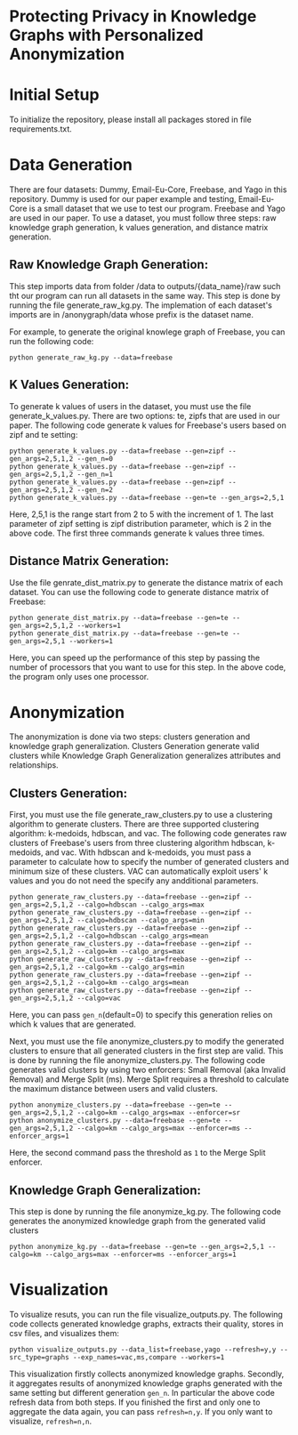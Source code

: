 # Protecting Privacy in Knowledge Graphs with Personalized Anonymization

# Initial Setup
To initialize the repository, please install all packages stored in file requirements.txt.

# Data Generation
There are four datasets: Dummy, Email-Eu-Core, Freebase, and Yago in this repository. Dummy is used for our paper example and testing, Email-Eu-Core is a small dataset that we use to test our program. Freebase and Yago are used in our paper. To use a dataset, you must follow three steps: raw knowledge graph generation, k values generation, and distance matrix generation.

## Raw Knowledge Graph Generation:
This step imports data from folder /data to outputs/{data_name}/raw such tht our program can run all datasets in the same way. This step is done by running the file generate_raw_kg.py. The implemation of each dataset's imports are in /anonygraph/data whose prefix is the dataset name.

For example, to generate the original knowlege graph of Freebase, you can run the following code:
```
python generate_raw_kg.py --data=freebase
```

## K Values Generation:
To generate k values of users in the dataset, you must use the file generate_k_values.py. There are two options: te, zipfs that are used in our paper. The following code generate k values for Freebase's users based on zipf and te setting:
```
python generate_k_values.py --data=freebase --gen=zipf --gen_args=2,5,1,2 --gen_n=0
python generate_k_values.py --data=freebase --gen=zipf --gen_args=2,5,1,2 --gen_n=1
python generate_k_values.py --data=freebase --gen=zipf --gen_args=2,5,1,2 --gen_n=2
python generate_k_values.py --data=freebase --gen=te --gen_args=2,5,1
```
Here, 2,5,1 is the range start from 2 to 5 with the increment of 1. The last parameter of zipf setting is zipf distribution parameter, which is 2 in the above code. The first three commands generate k values three times.

## Distance Matrix Generation: 
Use the file genrate_dist_matrix.py to generate the distance matrix of each dataset. You can use the following code to generate distance matrix of Freebase:
```
python generate_dist_matrix.py --data=freebase --gen=te --gen_args=2,5,1,2 --workers=1
python generate_dist_matrix.py --data=freebase --gen=te --gen_args=2,5,1 --workers=1
```
Here, you can speed up the performance of this step by passing the number of processors that you want to use for this step. In the above code, the program only uses one processor.

# Anonymization
The anonymization is done via two steps: clusters generation and knowledge graph generalization. Clusters Generation generate valid clusters while Knowledge Graph Generalization generalizes attributes and relationships.

## Clusters Generation:
First, you must use the file generate_raw_clusters.py to use a clustering algorithm to generate clusters. There are three supported clustering algorithm: k-medoids, hdbscan, and vac. The following code generates raw clusters of Freebase's users from three clustering algorithm hdbscan, k-medoids, and vac. With hdbscan and k-medoids, you must pass a parameter to calculate how to specify the number of generated clusters and minimum size of these clusters. VAC can automatically exploit users' k values and you do not need the specify any andditional parameters.

```
python generate_raw_clusters.py --data=freebase --gen=zipf --gen_args=2,5,1,2 --calgo=hdbscan --calgo_args=max
python generate_raw_clusters.py --data=freebase --gen=zipf --gen_args=2,5,1,2 --calgo=hdbscan --calgo_args=min
python generate_raw_clusters.py --data=freebase --gen=zipf --gen_args=2,5,1,2 --calgo=hdbscan --calgo_args=mean
python generate_raw_clusters.py --data=freebase --gen=zipf --gen_args=2,5,1,2 --calgo=km --calgo_args=max
python generate_raw_clusters.py --data=freebase --gen=zipf --gen_args=2,5,1,2 --calgo=km --calgo_args=min
python generate_raw_clusters.py --data=freebase --gen=zipf --gen_args=2,5,1,2 --calgo=km --calgo_args=mean
python generate_raw_clusters.py --data=freebase --gen=zipf --gen_args=2,5,1,2 --calgo=vac 
```
Here, you can pass ```gen_n```(default=0) to specify this generation relies on which k values that are generated.

Next, you must use the file anonymize_clusters.py to modify the generated clusters to ensure that all generated clusters in the first step are valid. This is done by running the file anonymize_clusters.py. The following code generates valid clusters by using two enforcers: Small Removal (aka Invalid Removal) and Merge Split (ms). Merge Split requires a threshold to calculate the maximum distance between users and valid clusters.
```
python anonymize_clusters.py --data=freebase --gen=te --gen_args=2,5,1,2 --calgo=km --calgo_args=max --enforcer=sr
python anonymize_clusters.py --data=freebase --gen=te --gen_args=2,5,1,2 --calgo=km --calgo_args=max --enforcer=ms --enforcer_args=1
```
Here, the second command pass the threshold as ```1``` to the Merge Split enforcer.

## Knowledge Graph Generalization:
This step is done by running the file anonymize_kg.py. The following code generates the anonymized knowledge graph from the generated valid clusters
```
python anonymize_kg.py --data=freebase --gen=te --gen_args=2,5,1 --calgo=km --calgo_args=max --enforcer=ms --enforcer_args=1
```

# Visualization
To visualize resuts, you can run the file visualize_outputs.py. The following code collects generated knowledge graphs, extracts their quality, stores in csv files, and visualizes them:
```
python visualize_outputs.py --data_list=freebase,yago --refresh=y,y --src_type=graphs --exp_names=vac,ms,compare --workers=1
```
This visualization firstly collects anonymized knowledge graphs. Secondly, it aggregates results of anonymized knowledge graphs generated with the same setting but different generation ```gen_n```. In particular the above code refresh data from both steps. If you finished the first and only one to aggregate the data again, you can pass ```refresh=n,y```. If you only want to visualize, ```refresh=n,n```.
